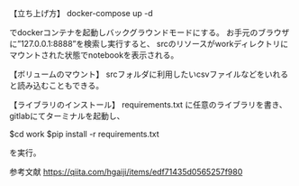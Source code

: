 【立ち上げ方】
docker-compose up -d

でdockerコンテナを起動しバックグラウンドモードにする。
お手元のブラウザに”127.0.0.1:8888”を検索し実行すると、
srcのリソースがworkディレクトリにマウントされた状態でnotebookを表示される。

【ボリュームのマウント】
srcフォルダに利用したいcsvファイルなどをいれると読み込むこともできる。

【ライブラリのインストール】
requirements.txt に任意のライブラリを書き、
gitlabにてターミナルを起動し、

$cd work
$pip install -r requirements.txt 

を実行。

参考文献
https://qiita.com/hgaiji/items/edf71435d0565257f980
